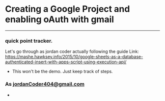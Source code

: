 # Creating a Google Project and enabling oAuth with gmail


---- 
### quick point tracker. 
Let's go through as jordan coder actually following the guide 
Link: https://mashe.hawksey.info/2015/10/google-sheets-as-a-database-authenticated-insert-with-apps-script-using-execution-api/
* This won't be the demo. Just keep track of steps. 

### As jordanCoder404@gmail.com
* 
